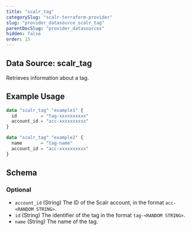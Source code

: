 ```yaml
---
title: "scalr_tag"
categorySlug: "scalr-terraform-provider"
slug: "provider_datasource_scalr_tag"
parentDocSlug: "provider_datasources"
hidden: false
order: 15
---
```

## Data Source: scalr_tag

Retrieves information about a tag.

## Example Usage

```terraform
data "scalr_tag" "example1" {
  id         = "tag-xxxxxxxxxx"
  account_id = "acc-xxxxxxxxxx"
}

data "scalr_tag" "example2" {
  name       = "tag-name"
  account_id = "acc-xxxxxxxxxx"
}
```

<!-- schema generated by tfplugindocs -->
## Schema

### Optional

- `account_id` (String) The ID of the Scalr account, in the format `acc-<RANDOM STRING>`.
- `id` (String) The identifier of the tag in the format `tag-<RANDOM STRING>`.
- `name` (String) The name of the tag.
